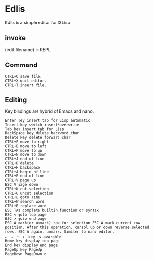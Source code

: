# Edlis
Edlis is a simple editor for ISLisp 

## invoke
(edit filename) in REPL

## Command

```
CTRL+O save file.
CTRL+X quit editor.
CTRL+T insert file.
```

## Editing
Key bindings are hybrid of Emacs and nano.

```
Enter key insert tab for Lisp automatic
Insert key switch insert/overwrite
Tab key insert tab for Lisp
BackSpace key delete backword char
Delete key delete forward char
CTRL+F move to right
CTRL+B move to left
CTRL+P move to up
CTRL+N move to down
CTRL+J end of line
CTRL+D delete
CTRL+H backspace
CTRL+A begin of line
CTRL+E end of line
CTRL+V page up
ESC V page down
CTRL+K cut selection
CTRL+U uncut selection
CTRL+L goto line
CTRL+W search word
CTRL+R replace word
ESC TAB complete builtin function or syntax
ESC < goto top page
ESC > goto end page
ESC A mark(or unmark) row for selection ESC A mark current row position. After this operation, cursol up or down reverse selected rows. ESC A again, unmark. Similer to nano editor.
←　→　↑　↓　key is avarable
Home key display top page
End key display end page
PageUp key PageUp
PageDown PageDown o
```